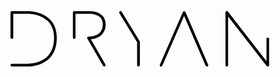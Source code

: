 <svg xmlns="http://www.w3.org/2000/svg" viewBox="0 0 413.9 88.9" class="dryan-mark" width="413.9" height="88.9"><path class="dryan-mark-fill" d="M27.3 88.8H2.1C.9 88.8 0 87.7 0 86.5c0-1.2.9-2.1 2.1-2.1h25.2c9.9 0 42.4-3 42.4-41.3 0-11.5-3.4-20.6-10.1-27.1C47.2 3.9 27.7 4.4 27.5 4.4H4.4v38c0 1.2-.9 2.1-2.1 2.1s-2.3-.9-2.3-2V2.3C0 1.2.9.2 2.1.2h25.2c.7 0 21.5-.5 35.1 12.6C70.1 20.2 74 30.3 74 42.9c0 43.6-38.9 45.9-46.7 45.9zm122.8 0c-.7 0-1.4-.4-2-1.1l-25.2-43.6c-.4-.7-.4-1.6 0-2.1.4-.7 1.2-1.1 2-1.1.2 0 11.2.5 17.7-5.9 3.4-3.4 5.1-8 5.1-13.7 0-4.6-1.4-8.3-4.3-11.2-6-5.9-16.5-5.7-16.5-5.7H104v38c0 1.2-.9 2.1-2.1 2.1-1.2 0-2.1-.9-2.1-2.1V2.3c0-1.2.9-2.1 2.1-2.1H127c.4 0 12.2-.4 19.5 6.9 3.7 3.5 5.7 8.3 5.7 14.2 0 7.1-2.1 12.8-6.6 16.9-5.3 5.1-12.8 6.6-17.2 6.9l23.4 40.4c.5 1.1.2 2.3-.7 3-.1.2-.7.3-1 .3zm54.6 0c-1.2 0-2.1-.9-2.1-2.1V50L174.2 3.5c-.5-1.1-.4-2.3.7-3 1.1-.7 2.3-.4 3 .7l28.7 47c.2.4.4.7.4 1.1v37.3c0 1.2-1 2.2-2.3 2.2zm109.5 0c-.9 0-1.6-.5-2-1.2L277.8 7.8l-34.9 79.8c-.5 1.1-1.8 1.6-2.8 1.1-1.1-.5-1.6-1.8-1.1-2.8l36.9-84.3c.4-.7 1.1-1.2 2-1.2.9 0 1.6.5 2 1.2l36.4 84.3c.5 1.1 0 2.3-1.1 2.8-.3 0-.7.1-1 .1zm97.5 0c-.7 0-1.2-.4-1.8-.9L348.2 8.7v78.1c0 1.2-.9 2.1-2.1 2.1s-2.1-.9-2.1-2.2V2.3c0-.9.5-1.8 1.4-2.1.9-.4 1.8 0 2.5.7l61.7 79.3V44.7c0-1.2.9-2.1 2.1-2.1s2.1.9 2.1 2.1v41.9c0 .9-.5 1.8-1.4 2.1-.3 0-.5.1-.7.1z"/></svg>
